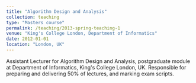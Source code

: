 ```yaml
---
title: "Algorithm Design and Analysis"
collection: teaching
type: "Masters course"
permalink: /teaching/2013-spring-teaching-1
venue: "King's College London, Department of Informatics"
date: 2012-01-01
location: "London, UK"
---
```


Assistant Lecturer for Algorithm Design and Analysis, postgraduate module at Department of Informatics, King's College London, UK. Responsible for preparing and delivering 50% of lectures, and marking exam scripts.